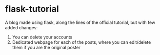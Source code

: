 # flask-tutorial
A blog made using flask, along the lines of the official tutorial, but with few added changes:
  1. You can delete your accounts
  2. Dedicated webpage for each of the posts, where you can edit/delete them if you are the original poster
